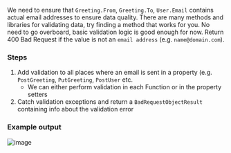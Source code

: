 We need to ensure that `Greeting.From`, `Greeting.To`, `User.Email` contains actual email addresses to ensure data quality. There are many methods and libraries for validating data, try finding a method that works for you. No need to go overboard, basic validation logic is good enough for now. Return 400 Bad Request if the value is not an `email address` (e.g. `name@domain.com`).

### Steps
1. Add validation to all places where an email is sent in a property (e.g. `PostGreeting`, `PutGreeting`, `PostUser` etc.
    - We can either perform validation in each Function or in the property setters
2. Catch validation exceptions and return a `BadRequestObjectResult` containing info about the validation error

### Example output
![image](https://user-images.githubusercontent.com/2921523/154351009-fd4a9311-e1c0-429f-91b2-2429ffc437fc.png)
